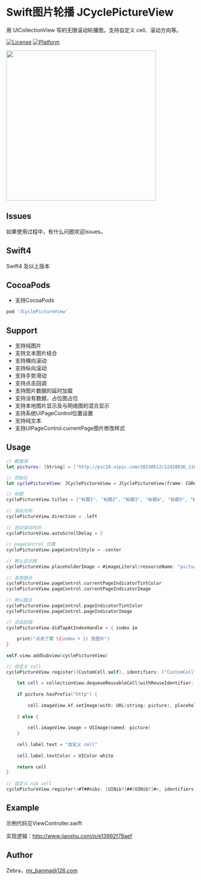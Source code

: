 # Swift图片轮播 JCyclePictureView
用 UICollectionView 写的无限滚动轮播图，支持自定义 cell、滚动方向等。

[![License](https://img.shields.io/cocoapods/l/JCyclePictureView.svg?style=flat)](http://cocoapods.org/pods/JCyclePictureView)
[![Platform](https://img.shields.io/cocoapods/p/JCyclePictureView.svg?style=flat)](http://cocoapods.org/pods/JCyclePictureView)

<img src="https://github.com/GitHubZebra/JCyclePictureView/blob/master/1.gif" width="400" align="center">

## Issues
如果使用过程中，有什么问题欢迎issues。


## Swift4

Swift4 及以上版本

## CocoaPods

* 支持CocoaPods
 
```ruby
pod 'JCyclePictureView' 
```
<!--如若出现 Unable to find a pod with name, author, summary, or description matching `JCyclePictureView’ 错误，
请先运行 $rm ~/Library/Caches/CocoaPods/search_index.json.-->

## Support

* 支持纯图片
* 支持文本图片结合
* 支持横向滚动
* 支持纵向滚动
* 支持手势滑动
* 支持点击回调
* 支持图片数据的延时加载
* 支持没有数据，占位图占位
* 支持本地图片显示及与网络图的混合显示
* 支持系统UIPageControl位置设置
* 支持纯文本
* 支持UIPageControl.currentPage图片修改样式

## Usage
```swift
// 数据源
let pictures: [String] = ["http://pic29.nipic.com/20130512/12428836_110546647149_2.jpg", "picture2", "picture3", "picture4", "picture5", "http://pic29.nipic.com/20130512/12428836_110546647149_2.jpg", "picture7"]

// 初始化
let cyclePictureView: JCyclePictureView = JCyclePictureView(frame: CGRect(x: 0, y: 20, width: self.view.frame.width, height: 150), pictures: pictures)

// 标题
cyclePictureView.titles = ["标题1", "标题2", "标题3", "标题4", "标题5", "标题6", "标题7"]
         
// 滚动方向
cyclePictureView.direction = .left
        
// 自动滚动时间
cyclePictureView.autoScrollDelay = 3
        
// pageControl 位置
cyclePictureView.pageControlStyle = .center
        
// 默认显示图
cyclePictureView.placeholderImage = #imageLiteral(resourceName: "picture1")
        
// 高亮圆点
cyclePictureView.pageControl.currentPageIndicatorTintColor
cyclePictureView.pageControl.currentPageIndicatorImage
        
// 默认圆点
cyclePictureView.pageControl.pageIndicatorTintColor
cyclePictureView.pageControl.pageIndicatorImage

// 点击回调
cyclePictureView.didTapAtIndexHandle = { index in
            
    print("点击了第 \(index + 1) 张图片")
}
        
self.view.addSubview(cyclePictureView)

// 自定义 cell
cyclePictureView.register([CustomCell.self], identifiers: ["CustomCell"]) { (collectionView, indexPath, picture) -> UICollectionViewCell in
            
    let cell = collectionView.dequeueReusableCell(withReuseIdentifier: "CustomCell", for: indexPath) as! CustomCell
            
    if picture.hasPrefix("http") {
                
        cell.imageView.kf.setImage(with: URL(string: picture), placeholder: nil)
                
    } else {
                
        cell.imageView.image = UIImage(named: picture)
    }
            
    cell.label.text = "自定义 cell"
            
    cell.label.textColor = UIColor.white
            
    return cell
}
        
// 自定义 nib cell
cyclePictureView.register(<#T##nibs: [UINib?]##[UINib?]#>, identifiers: <#T##[String]#>, customCellHandle: <#T##JCyclePictureViewCustomCellHandle##JCyclePictureViewCustomCellHandle##(UICollectionView, IndexPath) -> UICollectionViewCell#>)
```
## Example

示例代码见ViewController.swift

实现逻辑：http://www.jianshu.com/p/e13992f78aef

## Author

Zebra，mr_banma@126.com

